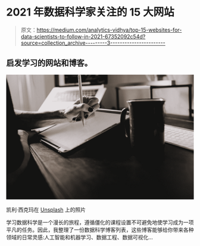 # 2021 年数据科学家关注的 15 大网站

> 原文：<https://medium.com/analytics-vidhya/top-15-websites-for-data-scientists-to-follow-in-2021-67352092c54d?source=collection_archive---------3----------------------->

## 启发学习的网站和博客。

![](img/a7c1ca56797d6e41872a95fda7bad3d4.png)

凯利·西克玛在 [Unsplash](https://unsplash.com?utm_source=medium&utm_medium=referral) 上的照片

学习数据科学是一个漫长的旅程，遵循僵化的课程设置不可避免地使学习成为一项平凡的任务。因此，我整理了一份数据科学博客列表，这些博客能够给你带来各种领域的日常灵感:人工智能和机器学习、数据工程、数据可视化…